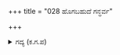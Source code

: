 +++
title = "028 ಹೊಗಬಹುದೆ ಗನ್ಧರ್ವ"

+++

<details><summary>ಗದ್ಯ (ಕ.ಗ.ಪ) </summary>

28. 'ಗಂಧರ್ವ ರಾಜಕುಮಾರನ ಸರೋವರವಿದು. ಇದನ್ನು ಪ್ರವೇಶಿಸುವಂತಿಲ್ಲ. ನೋಡಿದ ಕೂಡಲೇ ಕಣ್ಣೆವೆಯೇ ಸೀದು ಹೋದೀತು. ಹೋಗಿ, ನಡೆಯಿರಿ' ಎಂದು ಅವರು ಹೇಳಲು, 'ಬಿಡು, ನಮ್ಮೊಂದಿಗೆ ವಾಗ್ವಾದವೆ ? ಬಾಗಿಲು ತೆಗೆ, ಗಂಧರ್ವ ಸ್ತ್ರೀಗೆ ಹುಟ್ಟಿದ ಮಗನಾವನು ?' ಎಂದು ಯುವತಿಯರು ಬೇಲಿಯನ್ನು ಒದೆದು ಮುರಿದು ಒಳಹೊಕ್ಕರು.
</details>
